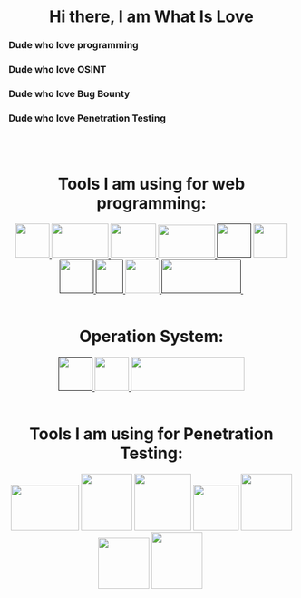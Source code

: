 <div align='center'>
  <h1> Hi there, I am What Is Love </h1>
</div>

### Dude who love programming  
### Dude who love OSINT 
### Dude who love Bug Bounty
### Dude who love Penetration Testing  

</br>
</br>
<div align='center'>
  <h1> Tools I am using for web programming: </h1>
  <a href='https://nestjs.com'> <img src='https://upload.wikimedia.org/wikipedia/commons/thumb/a/a8/NestJS.svg/621px-NestJS.svg.png?20221211225055' width=60 height=60> </a>
  <a href='https://nodejs.org'> <img src='https://upload.wikimedia.org/wikipedia/commons/thumb/d/d9/Node.js_logo.svg/590px-Node.js_logo.svg.png?20170401104355' width=100 height=60> </a>
  <a href='https://react.dev/'> <img src='https://upload.wikimedia.org/wikipedia/commons/thumb/a/a7/React-icon.svg/512px-React-icon.svg.png?20220125121207' width=80 height=60> </a>
  <a href='https://www.mysql.com/'> <img src='https://www.mysql.com/common/logos/logo-mysql-170x115.png' width=100 height=58> </a>
  <a href=''> <img src='https://upload.wikimedia.org/wikipedia/commons/thumb/6/6a/JavaScript-logo.png/600px-JavaScript-logo.png' width=60 height=60'></a>
  <a href='https://www.typescriptlang.org'> <img src='https://upload.wikimedia.org/wikipedia/commons/thumb/4/4c/Typescript_logo_2020.svg/1024px-Typescript_logo_2020.svg.png' width=60 height=60> </a>
  <a href=''> <img src="https://upload.wikimedia.org/wikipedia/commons/thumb/6/61/HTML5_logo_and_wordmark.svg/512px-HTML5_logo_and_wordmark.svg.png?20170517184425" width=60 height=60> </a>
  <a href=''> <img src='https://upload.wikimedia.org/wikipedia/commons/thumb/d/d5/CSS3_logo_and_wordmark.svg/363px-CSS3_logo_and_wordmark.svg.png' width=48 height=60> </a>
  <a href='https://www.postman.com/'> <img src='https://www.svgrepo.com/show/354202/postman-icon.svg' width=60 height=60> </a>
  <a href=''> <img src='https://upload.wikimedia.org/wikipedia/commons/thumb/e/e0/Git-logo.svg/512px-Git-logo.svg.png?20160811101906' width=140 height=60> </a>
  <a href=''> <img src=''> </a>
</div>

</br>

<div align='center'>
  <h1> Operation System: </h1>
  <a href=''> <img src='https://upload.wikimedia.org/wikipedia/commons/thumb/4/48/Windows_logo_-_2012_%28dark_blue%29.svg/1024px-Windows_logo_-_2012_%28dark_blue%29.svg.png' width=60 height=60> </a>
  <a href='https://kali.org'> <img src='https://seeklogo.com/images/K/kali-linux-logo-AED181186E-seeklogo.com.png' width=60 height=60> </a>
  <a href='https://archlinux.org'> <img src='https://archlinux.org/static/logos/archlinux-logo-dark-90dpi.ebdee92a15b3.png' width=200 height=60> </a>
</div>

</br>

<div align='center'>
  <h1> Tools I am using for Penetration Testing: </h1>
  <a> <img src='https://nmap.org/images/sitelogo-2x.png' width=120 height=80> </a>
  <a> <img src='https://www.kali.org/tools/metasploit-framework/images/metasploit-framework-logo.svg' width=90 height=100> </a>
  <a> <img src='https://www.kali.org/tools/bloodhound/images/bloodhound-logo.svg' width=100 height=100> </a>
  <a> <img src='https://www.kali.org/tools/ffuf/images/ffuf-logo.svg' width=80 height=80> </a>
  <a> <img src='https://www.kali.org/tools/crackmapexec/images/crackmapexec-logo.svg' width=90 height=100> </a>
  <a> <img src='https://www.kali.org/tools/powershell-empire/images/powershell-empire-logo.svg' width=90 height=90> </a>
  <a> <img src='https://www.kali.org/tools/sqlmap/images/sqlmap-logo.svg' width=90 height=100> </a>
  <a> <img src='' width= height=> </a>
</div>
